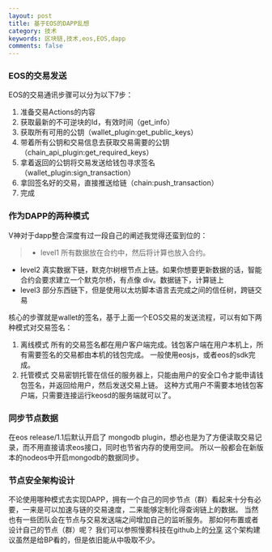 ```yaml
---
layout: post
title: 基于EOS的DAPP乱想
category: 技术
keywords: 区块链,技术,eos,EOS,dapp
comments: false
---
```


### EOS的交易发送

EOS的交易通讯步骤可以分为以下7步：

1. 准备交易Actions的内容
2. 获取最新的不可逆块的Id，有效时间（get_info）
3. 获取所有可用的公钥（wallet_plugin:get_public_keys）
4. 带着所有公钥和交易信息去获取交易需要的公钥（chain_api_plugin:get_required_keys）
5. 拿着返回的公钥将交易发送给钱包寻求签名（wallet_plugin:sign_transaction）
6. 拿回签名好的交易，直接推送给链（chain:push_transaction）
7. 完成


### 作为DAPP的两种模式
V神对于dapp整合深度有过一段自己的阐述我觉得还蛮到位的：
> - level1 所有数据放在合约中，然后将计算也放入合约。
- level2 真实数据下链，默克尔树根节点上链。如果你想要更新数据的话，智能合约会要求建立一个默克尔桥，有点像 div。数据链下，计算链上
- level3 部分东西链下，但是使用以太坊脚本语言去完成之间的信任树，跨链交易

核心的步骤就是wallet的签名，基于上面一个EOS交易的发送流程，可以有如下两种模式对交易签名：

1. 离线模式
所有的交易签名都在用户客户端完成。钱包客户端在用户本机上，所有需要签名的交易都由本机的钱包完成。
一般使用eosjs，或者eos的sdk完成。
1. 托管模式
交易密钥托管在信任的服务器上，只能由用户的安全口令才能申请钱包签名，并返回给用户，然后发送交易上链。
这种方式用户不需要本地钱包客户端，只需要连接运行keosd的服务端就可以了。

### 同步节点数据
在eos release/1.1后默认开启了 mongodb plugin，想必也是为了方便读取交易记录，而不用直接请求eos接口，同时也节省内存的使用空间。
所以一般都会在新版本的nodeos中开启mongodb的数据同步。

### 节点安全架构设计
不论使用哪种模式去实现DAPP，拥有一个自己的同步节点（群）看起来十分有必要，一来是可以加速与链的交易速度，二来能够定制化得查询链上的数据。
当然也有一些团队会在节点与交易发送端之间增加自己的监听服务。
那如何布置或者设计自己的节点（群）呢？
我们可以参照慢雾科技在github上的[分享](https://github.com/slowmist/eos-bp-nodes-security-checklist)
这个架构建议虽然是给BP看的，但是依旧能从中吸取不少。

